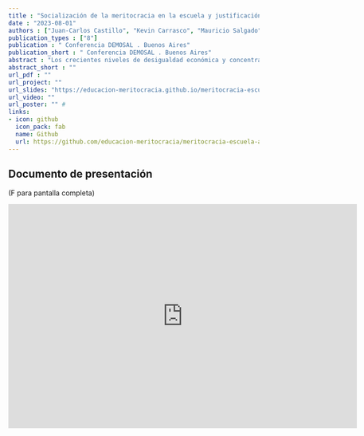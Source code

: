 ```yaml
---
title : "Socialización de la meritocracia en la escuela y justificación de la desigualdad económica"
date : "2023-08-01"
authors : ["Juan-Carlos Castillo", "Kevin Carrasco", "Mauricio Salgado", "Camila Moyano", "Nicolas Angelcos"]
publication_types : ["8"]
publication : " Conferencia DEMOSAL . Buenos Aires"
publication_short : " Conferencia DEMOSAL . Buenos Aires"
abstract : "Los crecientes niveles de desigualdad económica y concentración del ingreso han impulsado en los últimos años la investigación sobre las preferencias redistributivas (Becker, 2021; Rueda & Stegmueller, 2019), entendidas como aquellas creencias sobre la necesidad de transferencias económicas y acceso universal a los servicios sociales por parte de aquellos con menos recursos. recursos, generalmente por parte del Estado. La información sobre estas preferencias es relevante para los gobiernos democráticos ya que su legitimidad responde en parte a su capacidad para gestionar las demandas de justicia social. A pesar de la creciente investigación en este campo, hasta ahora el foco se ha centrado principalmente en la población adulta, dejando de lado la pregunta sobre cómo se desarrollan y socializan estas preferencias en la edad escolar, así como cómo se ven influenciadas por factores sociales, culturales y económicos. . Utilizando datos de 6.511 estudiantes de 8º grado en Chile (Encuesta de la Agencia de Calidad de la Educación de Chile, 2017), este estudio tiene como objetivo analizar en qué medida las experiencias de justicia social en la edad escolar (por ejemplo, la asignación de calificaciones), así como las percepciones meritocráticas sobre la distribución de recompensas. en la sociedad, están relacionados con las preferencias redistributivas de los estudiantes. Como la meritocracia se concibe como un sistema donde las recompensas se distribuyen justamente según el esfuerzo y el talento individual (Young, 1958), la hipótesis central de este artículo es que aquellos estudiantes que perciben más meritocracia exhibirán menos preferencias por la redistribución (Batruch et al., 2021), moderando los posibles impactos de socialización de las familias. Los resultados de la estimación multinivel (efectos aleatorios) muestran que los estudiantes con una mayor percepción de meritocracia en la sociedad en realidad muestran menores preferencias por justificar el acceso a beneficios sociales basados hspace{0pt}hspace{0pt}en el ingreso individual, sin embargo, la percepción de meritocracia también se asocia con mayores preferencias por reducir la brecha económica entre ricos y pobres. Se discuten las implicaciones de estos resultados para la socialización política de los estudiantes por parte de la familia de origen y la escuela."
abstract_short : ""
url_pdf : ""  
url_project: "" 
url_slides: "https://educacion-meritocracia.github.io/meritocracia-escuela-agencia/presentations//demosal2023/demosal2023.html" 
url_video: "" 
url_poster: "" # 
links: 
- icon: github 
  icon_pack: fab 
  name: Github 
  url: https://github.com/educacion-meritocracia/meritocracia-escuela-agencia/
---
```

## Documento de presentación
(F para pantalla completa)
<iframe width="700"  height="450" src="https://educacion-meritocracia.github.io/meritocracia-escuela-agencia/presentations//demosal2023/demosal2023.html" title="Xaringan presentation" frameborder="0" allow="accelerometer; autoplay; clipboard-write; encrypted-media; gyroscope; picture-in-picture" allowfullscreen></iframe>
